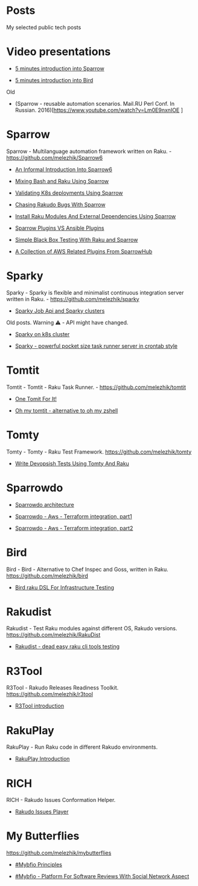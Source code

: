 # Posts

My selected public tech posts

# Video presentations

* [5 minutes introduction into Sparrow](https://conf.raku.org/talk/164)

* [5 minutes introduction into Bird](https://conf.raku.org/talk/165)

Old

* (Sparrow - reusable automation scenarios. Mail.RU Perl Conf. In Russian. 2016)[https://www.youtube.com/watch?v=Lm0E9nxnIOE ]
 
# Sparrow

Sparrow - Multilanguage automation framework written on Raku. - https://github.com/melezhik/Sparrow6

* [An Informal Introduction Into Sparrow6](https://dev.to/melezhik/informal-introduction-into-sparrow6-40pa)

* [Mixing Bash and Raku Using Sparrow](https://raku-advent.blog/2020/12/07/mixing-bash-and-raku-using-sparrow/)

* [Validating K8s deployments Using Sparrow](https://dev.to/melezhik/validating-k8s-deployments-using-sparrow-5f3f)

* [Chasing Rakudo Bugs With Sparrow](https://sparrowdo.wordpress.com/2020/12/18/chasing-rakudo-bugs-with-sparrow/)

* [Install Raku Modules And External Dependencies Using Sparrow](https://sparrowdo.wordpress.com/2020/06/22/install-raku-modules-and-external-dependencies-using-sparrow/)
 
* [Sparrow Plugins VS Ansible Plugins](https://sparrowdo.wordpress.com/2017/01/20/sparrow-plugins-vs-ansible-modules/)

* [Simple Black Box Testing With Raku and Sparrow](https://dev.to/melezhik/simple-blackbox-testing-with-raku-and-sparrow6-g32)

* [A Collection of AWS Related Plugins From SparrowHub](https://dev.to/melezhik/a-collection-of-aws-related-plugins-from-sparrowhub-5li)


# Sparky

Sparky - Sparky is flexible and minimalist continuous integration server written in Raku. - https://github.com/melezhik/sparky

* [Sparky Job Api and Sparky clusters](https://github.com/melezhik/sparky#job-api)

Old posts. Warning ⚠️ - API might have changed.

* [Sparky on k8s cluster](https://sparrowdo.wordpress.com/2020/12/15/sparky-on-k8s-cluster/)

* [Sparky - powerful pocket size task runner server in crontab style](https://dev.to/melezhik/sparky---powerful-pocket-size-task-runner-server-in-crontab-style-2ed5)


# Tomtit 

Tomtit - Tomtit - Raku Task Runner. - https://github.com/melezhik/tomtit

* [One Tomit For It!](https://dev.to/melezhik/one-tomtit-for-it--1j3f)

* [Oh my tomtit - alternative to oh my zshell](https://dev.to/melezhik/oh-my-tomtit-alternative-to-oh-my-zshell-written-on-raku-4oc5)


# Tomty

Tomty - Tomty - Raku Test Framework. https://github.com/melezhik/tomty

* [Write Devopsish Tests Using Tomty And Raku](https://dev.to/melezhik/write-devopsish-tests-using-tomty-and-raku-2fl2)

 
# Sparrowdo

* [Sparrowdo architecture](https://github.com/melezhik/sparrowdo#sparrowdo-workflow)

* [Sparrowdo - Aws - Terraform integration, part1](https://github.com/melezhik/sparrowdo/blob/master/doc/sparky-integration.md)

* [Sparrowdo - Aws - Terraform integration, part2](https://sparrowdo.wordpress.com/2020/07/16/rakuops-issue-2/)

# Bird

Bird - Bird - Alternative to Chef Inspec and Goss, written in Raku. https://github.com/melezhik/bird

* [Bird raku DSL For Infrastructure Testing](https://dev.to/melezhik/bird-raku-dsl-for-infrastructure-testing-1hph)


# Rakudist 

Rakudist - Test Raku modules against different OS, Rakudo versions. https://github.com/melezhik/RakuDist 

 * [Rakudist - dead easy raku cli tools testing](https://sparrowdo.wordpress.com/2020/06/06/rakudist-dead-easy-raku-cli-tools-testing/)
 
 
 # R3Tool
 
 R3Tool - Rakudo Releases Readiness Toolkit. https://github.com/melezhik/r3tool 
 
 * [R3Tool introduction](https://github.com/melezhik/r3tool)
  
 # RakuPlay 
 
 RakuPlay - Run Raku code in different Rakudo environments.
 
 * [RakuPlay Introduction](https://sparrowdo.wordpress.com/2020/11/19/rakuplay-introduction/)
 
 # RICH
 
 RICH - Rakudo Issues Conformation Helper.
 
 * [Rakudo Issues Player](https://sparrowdo.wordpress.com/2020/12/03/rakudo-issues-player/)
 
 
 # My Butterflies
 
 https://github.com/melezhik/mybutterflies
 
* [#Mybfio Principles](https://dev.to/melezhik/my-butterflies-independent-software-reviews-1f9h) 

* [#Mybfio - Platform For Software Reviews With Social Network Aspect](https://news.ycombinator.com/item?id=28870006)
 
